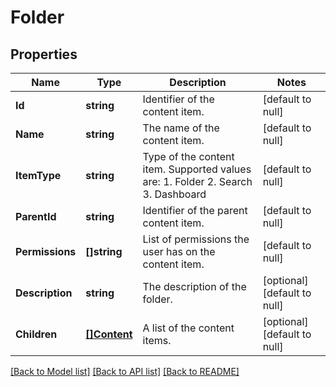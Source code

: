 # Folder

## Properties
Name | Type | Description | Notes
------------ | ------------- | ------------- | -------------
**Id** | **string** | Identifier of the content item. | [default to null]
**Name** | **string** | The name of the content item. | [default to null]
**ItemType** | **string** | Type of the content item. Supported values are:   1. Folder   2. Search   3. Dashboard | [default to null]
**ParentId** | **string** | Identifier of the parent content item. | [default to null]
**Permissions** | **[]string** | List of permissions the user has on the content item. | [default to null]
**Description** | **string** | The description of the folder. | [optional] [default to null]
**Children** | [**[]Content**](Content.md) | A list of the content items. | [optional] [default to null]

[[Back to Model list]](../README.md#documentation-for-models) [[Back to API list]](../README.md#documentation-for-api-endpoints) [[Back to README]](../README.md)

